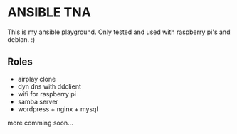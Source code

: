 ANSIBLE TNA
===========

This is my ansible playground. Only tested and used with raspberry pi's and debian. :)


Roles
-----

- airplay clone
- dyn dns with ddclient
- wifi for raspberry pi
- samba server
- wordpress + nginx + mysql

more comming soon...
